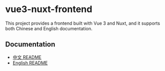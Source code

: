 # vue3-nuxt-frontend

This project provides a frontend built with Vue 3 and Nuxt, and it supports both Chinese and English documentation.

## Documentation

- [中文 README](README.zh-TW.md)
- [English README](README.en.md)
